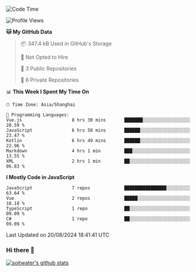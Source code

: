 <!--START_SECTION:waka-->
![Code Time](http://img.shields.io/badge/Code%20Time-3%2C884%20hrs%2040%20mins-blue)

![Profile Views](http://img.shields.io/badge/Profile%20Views-0-blue)

**🐱 My GitHub Data** 

> 📦 347.4 kB Used in GitHub's Storage 
 > 
> 🚫 Not Opted to Hire
 > 
> 📜 3 Public Repositories 
 > 
> 🔑 6 Private Repositories 
 > 
📊 **This Week I Spent My Time On** 

```text
🕑︎ Time Zone: Asia/Shanghai

💬 Programming Languages: 
Vue.js                   8 hrs 30 mins       ███████░░░░░░░░░░░░░░░░░░   28.59 % 
JavaScript               6 hrs 58 mins       ██████░░░░░░░░░░░░░░░░░░░   23.47 % 
Kotlin                   6 hrs 49 mins       ██████░░░░░░░░░░░░░░░░░░░   22.96 % 
Markdown                 4 hrs 1 min         ███░░░░░░░░░░░░░░░░░░░░░░   13.55 % 
XML                      2 hrs 1 min         ██░░░░░░░░░░░░░░░░░░░░░░░   06.83 % 
```

**I Mostly Code in JavaScript** 

```text
JavaScript               7 repos             ████████████████░░░░░░░░░   63.64 % 
Vue                      2 repos             █████░░░░░░░░░░░░░░░░░░░░   18.18 % 
TypeScript               1 repo              ██░░░░░░░░░░░░░░░░░░░░░░░   09.09 % 
C#                       1 repo              ██░░░░░░░░░░░░░░░░░░░░░░░   09.09 % 
```




 Last Updated on 20/08/2024 18:41:41 UTC
<!--END_SECTION:waka-->

### Hi there 👋
[![soitwater's github stats](https://github-readme-stats.vercel.app/api?username=soitwater)](https://github.com/soitwater/github-readme-stats)
